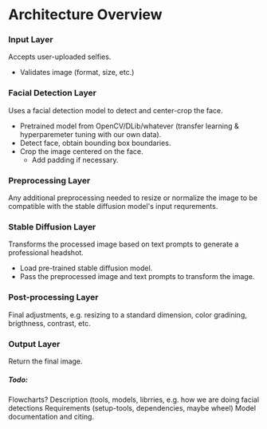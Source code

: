 # Architecture Overview
### Input Layer
Accepts user-uploaded selfies.
- Validates image (format, size, etc.)
### Facial Detection Layer
Uses a facial detection model to detect and center-crop the face.
- Pretrained model from OpenCV/DLib/whatever (transfer learning & hyperparemeter tuning with our own data).
- Detect face, obtain bounding box boundaries.
- Crop the image centered on the face.
  - Add padding if necessary.
### Preprocessing Layer
Any additional preprocessing needed to resize or normalize the image to be compatible with the stable diffusion model's input requrements.
### Stable Diffusion Layer
Transforms the processed image based on text prompts to generate a professional headshot.
- Load pre-trained stable diffusion model.
- Pass the preprocessed image and text prompts to transform the image.
### Post-processing Layer
Final adjustments, e.g. resizing to a standard dimension, color gradining, brigthness, contrast, etc.
### Output Layer
Return the final image.

##### Todo:
Flowcharts?
Description (tools, models, librries, e.g. how we are doing facial detections
Requirements (setup-tools, dependencies, maybe wheel)
Model documentation and citing.
